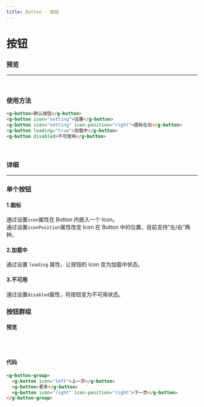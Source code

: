 ```yaml
---
title: Button - 按钮
---
```


# 按钮

### 预览
***
<ClientOnly>
<button-demos></button-demos>
</ClientOnly>
<br/>

### 使用方法
```html
<g-button>默认按钮</g-button>
<g-button icon="setting">设置</g-button>
<g-button icon="setting" icon-position="right">图标在右</g-button>
<g-button loading="true">加载中</g-button>
<g-button disabled>不可使用</g-button>
```
<br/>

### 详细
***
### 单个按钮
#### 1.图标
通过设置`icon`属性在 Button 内嵌入一个 Icon。
<br/>
通过设置`iconPosition`属性改变 Icon 在 Button 中的位置，目前支持“左/右”两种。

#### 2.加载中
通过设置 `loading` 属性，让按钮的 Icon 变为加载中状态。

#### 3.不可用
通过设置`disabled`属性，将按钮变为不可用状态。

### 按钮群组
#### 预览
<br/>
<br/>
<button-group></button-group>

#### 代码
```html
<g-button-group>
  <g-button icon="left">上一页</g-button>
  <g-button>更多</g-button>
  <g-button icon="right" icon-position="right">下一页</g-button>
</g-button-group>
```